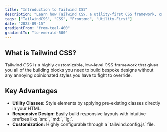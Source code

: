 ```yaml
---
title: "Introduction to Tailwind CSS"
description: "Learn how Tailwind CSS, a utility-first CSS framework, can help you build custom designs rapidly."
tags: ["TailwindCSS", "CSS", "Frontend", "Utility-First"]
date: "2023-09-15"
gradientFrom: "from-teal-400"
gradientTo: "to-emerald-500"
---
```


## What is Tailwind CSS?
Tailwind CSS is a highly customizable, low-level CSS framework that gives you all of the building blocks you need to build bespoke designs without any annoying opinionated styles you have to fight to override.

## Key Advantages
- **Utility Classes:** Style elements by applying pre-existing classes directly in your HTML.
- **Responsive Design:** Easily build responsive layouts with intuitive prefixes like \`sm:\`, \`md:\`, \`lg:\`.
- **Customization:** Highly configurable through a \`tailwind.config.js\` file.
